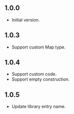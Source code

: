 ## 1.0.0

- Initial version.

## 1.0.3
- Support custom Map type.

## 1.0.4
- Support custom code.
- Support empty construction.

## 1.0.5
- Update library entry name.